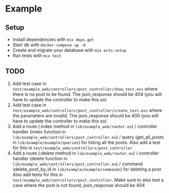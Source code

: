 # Example
 
## Setup

  * Install dependencies with `mix deps.get`
  * Start db with `docker-compose up -d`
  * Create and migrate your database with `mix ecto.setup`
  * Run tests with `mix test`

## TODO

1. Add test case in `test/example_web/controllers/post_controller/show_test.exs` where there is no post to be found.  The json_response should be 404 (you will have to update the controller to make this so)
2. Add test case in `test/example_web/controllers/post_controller/create_test.exs` where the parameters are invalid.  The json_response should be 400 (you will have to update the controller to make this so)
3. Add a route (:index method in `lib/example_web/router.ex`) / controller handler (index function in `lib/example_web/controllers/post_controller.ex`) / query (get_all_posts in `lib/example/example/queries`) for listing all the posts.  Also add a test for this in `test/example_web/controllers/post_controller`
4. Add a route (:delete method in `lib/example_web/router.ex`) / controller handler (delete function in `lib/example_web/controllers/post_controller.ex`) / command (delete_post_by_id in `lib/example/example/commands`) for deleting a post.  Also add tests for this in `test/example_web/controllers/post_controller`.  Make sure to also test a case where the post is not found, json_response should be 404


